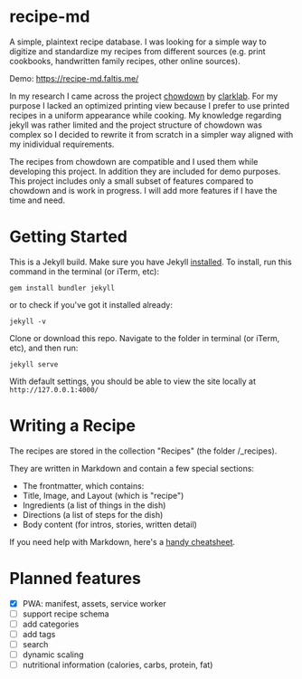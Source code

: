 # recipe-md

A simple, plaintext recipe database. I was looking for a simple way to digitize and standardize my recipes from different sources (e.g. print cookbooks, handwritten family recipes, other online sources). 

Demo: https://recipe-md.faltis.me/

In my research I came across the project [chowdown](https://github.com/clarklab/chowdown) by [clarklab](https://github.com/clarklab). For my purpose I lacked an optimized printing view because I prefer to use printed recipes in a uniform appearance while cooking. My knowledge regarding jekyll was rather limited and the project structure of chowdown was complex so I decided to rewrite it from scratch in a simpler way aligned with my inidividual requirements. 

The recipes from chowdown are compatible and I used them while developing this project. In addition they are included for demo purposes. This project includes only a small subset of features compared to chowdown and is work in progress. I will add more features if I have the time and need.


# Getting Started

This is a Jekyll build. Make sure you have Jekyll [installed](https://jekyllrb.com/). To install, run this command in the terminal (or iTerm, etc):

```gem install bundler jekyll```

or to check if you've got it installed already:

```jekyll -v```

Clone or download this repo. Navigate to the folder in terminal (or iTerm, etc), and then run:

```jekyll serve```

With default settings, you should be able to view the site locally at `http://127.0.0.1:4000/`


# Writing a Recipe

The recipes are stored in the collection "Recipes" (the folder /_recipes).

They are written in Markdown and contain a few special sections:

- The frontmatter, which contains:
 - Title, Image, and Layout (which is "recipe")
 - Ingredients (a list of things in the dish)
 - Directions (a list of steps for the dish)
- Body content (for intros, stories, written detail)

If you need help with Markdown, here's a [handy cheatsheet](https://github.com/adam-p/markdown-here/wiki/Markdown-Cheatsheet).


# Planned features

- [x] PWA: manifest, assets, service worker
- [ ] support recipe schema
- [ ] add categories
- [ ] add tags
- [ ] search
- [ ] dynamic scaling
- [ ] nutritional information (calories, carbs, protein, fat)